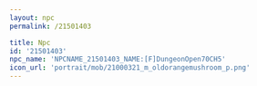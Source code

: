 ```yaml
---
layout: npc
permalink: /21501403

title: Npc
id: '21501403'
npc_name: 'NPCNAME_21501403_NAME:[F]DungeonOpen70CH5'
icon_url: 'portrait/mob/21000321_m_oldorangemushroom_p.png'
---
```

